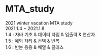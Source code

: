 # MTA_study
2021 winter vacation MTA study<br>
2021.1.4 ~ 2021.1.8<br>
1.4 : 자바 기초 & 데이터 타입 & 입출력 & 연산자<br>
1.5 : 예외 처리 & 선택 & 반복<br>
1.6 : 반본 응용 & 배열 & 클래스

